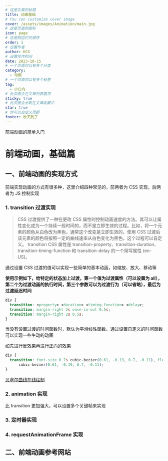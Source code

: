 ```yaml
---
# 这是文章的标题
title: 动画基础
# You can customize cover image
cover: /assets/images/Animation/main.jpg
# 这是页面的图标
icon: page
# 这是侧边栏的顺序
order: 1
# 设置作者
author: HCX
# 设置写作时间
date: 2023-10-15
# 一个页面可以有多个分类
category:
  - 动画
# 一个页面可以有多个标签
tag:
  - 小白向
# 此页面会在文章列表置顶
sticky: true
# 此页面会出现在文章收藏中
star: true
# 你可以自定义页脚
footer: 秋天到了
---
```


前端动画的简单入门

<!-- more -->

# 前端动画，基础篇

## 一、前端动画的实现方式

前端实现动画的方式有很多种，这里介绍四种常见的，前两者为 CSS 实现，后两者为 JS 控制实现

### 1. transition 过渡实现

> CSS 过渡提供了一种在更改 CSS 属性时控制动画速度的方法。其可以让属性变化成为一个持续一段时间的，而不是立即生效的过程。比如，将一个元素的颜色从白色改为黑色，通常这个改变是立即生效的，使用 CSS 过渡后该元素的颜色将按照一定的曲线速率从白色变化为黑色。这个过程可以自定义。
> transition CSS 属性是 transition-property、transition-duration、transition-timing-function 和 transition-delay 的一个简写属性 (en-US)。

通过设置 CSS 过渡的值可以实现一些简单的基本动画，如缩放、放大、移动等

**使用示例如下，给特定的状态加上过渡，第一个值为过渡属性（可以设置为 all），第二个为过渡动画的执行时间，第三个参数可以为过渡行为（可以省略），最后为过渡延迟时间**

```css
div {
  transition: <property> <duration> <timing-function> <delay>;
  transition: margin-right 2s ease-in-out 0.5s;
  transition: margin-right 2s 0.5s;
}
```

当没有设置过渡的时间函数时，默认为平滑线性函数。通过设置自定义的时间函数可以实现一些生动的动画

如先进行反效果再进行正向的效果

```css
div {
  transition: font-size 0.7s cubic-bezier(0.61, -0.19, 0.7, -0.11), flex 0.7s
      cubic-bezier(0.61, -0.19, 0.7, -0.11);
}
```

[贝塞尔曲线在线绘制](https://cubic-bezier.com)

### 2. animation 实现

比 transition 更加强大，可以设置多个关键帧来实现

### 3. 定时器实现

### 4. requestAnimationFrame 实现

## 二、前端动画参考网站
